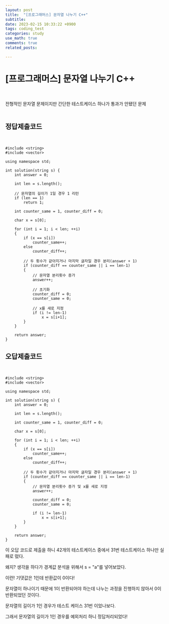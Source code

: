 ```yaml
---
layout: post
title:  "[프로그래머스] 문자열 나누기 C++"
subtitle:   
date: 2023-02-15 10:33:22 +0900
tags: coding_test
categories: study
use_math: true
comments: true
related_posts:

---
```


# [프로그래머스] 문자열 나누기 C++<br/>
<br/>

전형적인 문자열 문제이지만 간단한 테스트케이스 하나가 통과가 안됐던 문제<br/>
<br/>

## 정답제출코드<br/>
<br/>

```
#include <string>
#include <vector>

using namespace std;

int solution(string s) {
    int answer = 0;
    
    int len = s.length();

    // 문자열의 길이가 1일 경우 1 리턴
    if (len == 1)
        return 1;
    
    int counter_same = 1, counter_diff = 0;
    
    char x = s[0];
    
    for (int i = 1; i < len; ++i)
    {
        if (x == s[i])
            counter_same++;
        else
            counter_diff++;
        
        // 두 횟수가 같아지거나 마지막 글자일 경우 분리(answer + 1)
        if (counter_diff == counter_same || i == len-1)
        {
            // 문자열 분리횟수 증가
            answer++;
            
            // 초기화
            counter_diff = 0;
            counter_same = 0;
            
            // x를 새로 지정
            if (i != len-1)
                x = s[i+1];
        }
    }
    
    return answer;
}
```

## 오답제출코드<br/>
<br/>

```
#include <string>
#include <vector>

using namespace std;

int solution(string s) {
    int answer = 0;
    
    int len = s.length();

    int counter_same = 1, counter_diff = 0;
    
    char x = s[0];
    
    for (int i = 1; i < len; ++i)
    {
        if (x == s[i])
            counter_same++;
        else
            counter_diff++;
        
        // 두 횟수가 같아지거나 마지막 글자일 경우 분리(answer + 1)
        if (counter_diff == counter_same || i == len-1)
        {
            // 문자열 분리횟수 증가 및 x를 새로 지정
            answer++;
            
            counter_diff = 0;
            counter_same = 0;
            
            if (i != len-1)
                x = s[i+1];
        }
    }
    
    return answer;
}
```

이 오답 코드로 제출을 하니 42개의 테스트케이스 중에서 31번 테스트케이스 하나만 실패로 떴다.<br/>

왜지? 생각을 하다가 경계값 분석을 위해서 s = "a"를 넣어보았다.<br/>

이런! 기댓값은 1인데 반환값이 0이다!<br/>

문자열이 하나이기 때문에 1이 반환되어야 하는데 나누는 과정을 진행하지 않아서 0이 반환되었던 것이다.<br/>

문자열의 길이가 1인 경우가 테스트 케이스 31번 이었나보다.<br/>

그래서 문자열의 길이가 1인 경우를 예외처리 하니 정답처리되었다!<br/>
